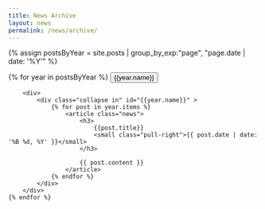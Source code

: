 ```yaml
---
title: News Archive
layout: news
permalink: /news/archive/
---
```

{% assign postsByYear = site.posts | group_by_exp:"page", "page.date | date: '%Y'" %}

<div>
    {% for year in postsByYear %}
        <button class="btn btn-primary" type="button" data-toggle="collapse" data-target="#{{year.name}}" aria-expanded="true" aria-controls="{{year.name}}"> {{year.name}} <i class= "fa fa-caret-down"></i></button>

        <div>
            <div class="collapse in" id="{{year.name}}" >
                {% for post in year.items %}
                    <article class="news">
                        <h3>
                            {{post.title}}
                            <small class="pull-right">{{ post.date | date: '%B %d, %Y' }}</small>
                        </h3>

                        {{ post.content }}
                    </article>
                {% endfor %}
            </div>
        </div>
    {% endfor %}
</div>
